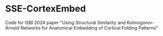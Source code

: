 # SSE-CortexEmbed
Code for ISBI 2024 paper "Using Structural Similarity and Kolmogorov-Arnold Networks for Anatomical Embedding of Cortical Folding Patterns"
